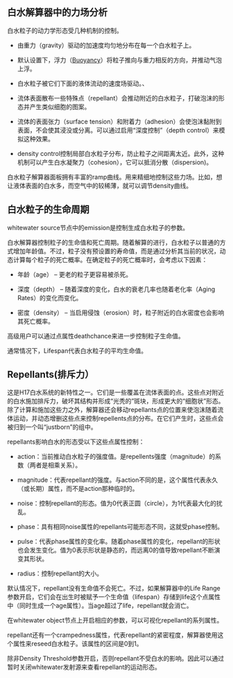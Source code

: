 
## 白水解算器中的力场分析

白水粒子的动力学形态受几种机制的控制。


* 由重力（gravity）驱动的加速度均匀地分布在每一个白水粒子上。

* 默认设置下，浮力（[Buoyancy]()）将粒子推向与重力相反的方向，并推动气泡上浮。

* 白水粒子被它们下面的液体流动的速度场驱动。、

* 流体表面散布一些特殊点（repellant）会推动附近的白水粒子，打破泡沫的形态并产生类似细胞的图案。

* 流体的表面张力（surface tension）和附着力（adhesion）会使泡沫黏附到表面，不会使其浸没或分离。可以通过启用“深度控制”（depth control）来模拟这种效果。

* density control控制局部白水粒子分布，防止粒子之间距离太近。此外，这种机制可以产生白水凝聚力（cohesion），它可以抵消分散（dispersion)。

白水粒子解算器面板拥有丰富的ramp曲线。用来精细地控制这些力场。比如，想让液体表面的白水多，而空气中的较稀薄，就可以调节density曲线。

## 白水粒子的生命周期

whitewater source节点中的emission是控制生成白水粒子的参数。

白水解算器控制粒子的生命值和死亡周期。随着解算的进行，白水粒子以普通的方式增加年龄值。不过，粒子没有预设置的寿命值，而是通过分析其当前的状况，动态计算每个粒子的死亡概率。在确定粒子的死亡概率时，会考虑以下因素：

* 年龄（age） – 更老的粒子更容易被杀死。

* 深度（depth） – 随着深度的变化，白水的衰老几率也随着老化率（Aging Rates）的变化而变化。

* 密度（density） – 当启用侵蚀（erosion）时，粒子附近的白水密度也会影响其死亡概率。

高级用户可以通过点属性deathchance来进一步控制粒子生命值。

通常情况下，Lifespan代表白水粒子的平均生命值。

##  Repellants(排斥力）

这是H17白水系统的新特性之一。它们是一些覆盖在流体表面的点。这些点对附近的白水施加排斥力，破坏其结构并形成“光秃的”斑块，形成更大的“细胞状”形态。除了计算和施加这些力之外，解算器还会移动repellants点的位置来使泡沫随着流体运动，并动态增删这些点来控制repellents点的分布。在它们产生时，这些点会被归到一个叫“justborn”的组中。

repellants影响白水的形态受以下这些点属性控制：

* action：当前推动白水粒子的强度值。是repellents强度（magnitude）的系数（两者是相乘关系）。

* magnitude：代表repellant的强度。与action不同的是，这个属性代表永久（或长期）属性，而不是action那种临时的。

* noise：控制repellant的形态。值为0代表正圆（circle），为1代表最大化的扰乱。

* phase：具有相同noise属性的repellants可能形态不同，这就受phase控制。

* pulse：代表phase属性的变化率。随着phase属性的变化，repellant的形状也会发生变化。值为0表示形状是静态的，而远离0的值导致repellant不断演变其形状。

* radius：控制repellant的大小。

默认情况下，repellant没有生命值不会死亡。不过，如果解算器中的Life Range参数开启，它们会在出生时被赋予一个生命值（lifespan）存储到life这个点属性中（同时生成一个age属性）。当age超过了life，repellant就会消亡。

在whitewater object节点上开启相应的参数，可以可视化repellant的系列属性。

repellant还有一个crampedness属性，代表repellant的紧密程度，解算器使用这个属性来reseed白水粒子。该属性的区间是0到1。

除非Density Threshold参数开启，否则repellant不受白水的影响。因此可以通过暂时关闭whitewater发射源来查看repellant的运动形态。







